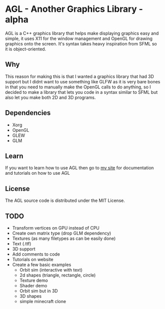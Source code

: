 # AGL - Another Graphics Library - alpha
AGL is a C++ graphics library that helps make displaying graphics easy and simple, it uses X11 for the window management and OpenGL for drawing graphics onto the screen. It's syntax takes heavy inspiration from SFML so it is object-oriented.

## Why
This reason for making this is that I wanted a graphics library that had 3D support but I didnt want to use something like GLFW as it is very bare bones in that you need to manually make the OpenGL calls to do anything, so I decided to make a library that lets you code in a syntax similar to SFML but also let you make both 2D and 3D programs.

## Dependencies
- Xorg
- OpenGL
- GLEW
- GLM

## Learn
If you want to learn how to use AGL then go to [my site](https://synteng.github.io/) for documentation and tutorials on how to use AGL

## License
The AGL source code is distributed under the MIT License.

## TODO
- Transform vertices on GPU instead of CPU
- Create own matrix type (drop GLM dependency)
- Textures (as many filetypes as can be easily done)
- Text (.ttf)
- 3D support
- Add comments to code
- Tutorials on website
- Create a few basic examples
	- Orbit sim (interactive with text)
	- 2d shapes (triangle, rectangle, circle)
	- Texture demo
	- Shader demo
	- Orbit sim but in 3D
	- 3D shapes
	- simple minecraft clone
